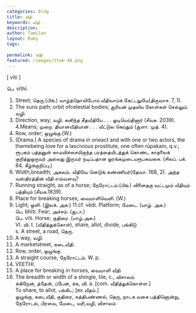 ```yaml
---
categories: blog
title: வீதி
keywords: வீதி
description: 
author: Tamilan
layout: Ruby
tags: 
 
permalink: வீதி
featured: /images/ttak-48.png
---
```

  
[ vīti ]  
  
பெ. vīthī.   
1. Street; தெரு.(பிங்.) வாழ்த்தொலிபோய் வீதிவாய்க் கேட்டலுமே(திருவாச. 7, 1).   
2. The suns path; orbit ofcelestial bodies; சூரியன் முதலிய கோள்கள் செல்லும் வழி.   
3. Direction, way; வழி. கனிந்த கீதவீதியே . . . ஓடியெய்தினார் (சீவக. 2039). 4.Means; முறை. தியானவீதியான் . . . வீட்டுல கெய்தும் (சூளா. முத். 4).   
5. Row, order; ஒழுங்கு.(W.)   
6. (Drama.) A species of drama in oneact and with one or two actors, the themebeing love for a lascivious prostitute, one often rūpakam, q.v.; ரூபகம் பத்தனுள் காமவிச்சைமிகுந்த பரத்தையிடத்துக் கொண்ட காதலைக் குறித்துஒருவர் அல்லது இருவர் நடிப்பதான ஓரங்கமுடையரூபகவகை. (சிலப். பக். 84, கீழ்க்குறிப்பு.)   
7. Width,breadth; அகலம். வீதிவே னெடுங் கண்ணியர்(தேவா. 168, 2). அந்த வஸ்திரத்தின் வீதி எவ்வளவு?  
8. Running straight, as of a horse; நேரோட்டம்.(பிங்.) வினைதகு வட்டமும் வீதியும் பத்தியும் (சீவக.1839).   
9. Place for breaking horses; வையாளிவெளி. (W.)   
10. Light; ஒளி. (இலக். அக.) 11.cf. vēdi. Platform; மேடை. (யாழ். அக.)  
பெ. bhīti. Fear; அச்சம். (சூடா.)  
பெ. vīti. Horse; குதிரை. (யாழ்.அக.)  
VI. வி. t. (வீதித்துக்கொள்), share, allot, divide, பங்கிடு  
s. A street, a road, தெரு.   
2. A way, வழி.   
3. A marketstreet, கடைவீதி.   
4. Row, order, ஒழுங்கு.   
5. A straight course, நேரோட்டம். W. p.   
797. VEETHI.   
6. A place for breaking in horses, வையாளி வீதி.   
7. The breadth or width of a shingle, tile, c., விசாலம்  
க்கிறேன், த்தேன், ப்பேன், க்க, வி. a. [com. வீதித்துக்கொள்ள.]  
To share, to allot, பங்கிட; [ex வீதம்.]  
ஒழுங்கு, கடைவீதி, குதிரை, சுத்திபண்ணல், தெரு, நாடக வகை பத்தினொன்று, நேரோடல், பிரவை, மேடை, வரி,வழி, விசாலம்
